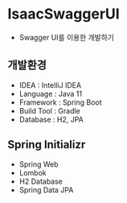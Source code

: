 # IsaacSwaggerUI
- Swagger UI를 이용한 개발하기

## 개발환경
- IDEA : IntelliJ IDEA
- Language : Java 11
- Framework : Spring Boot
- Build Tool : Gradle
- Database : H2, JPA

## Spring Initializr
- Spring Web
- Lombok
- H2 Database
- Spring Data JPA
